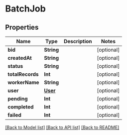 # BatchJob

## Properties
Name | Type | Description | Notes
------------ | ------------- | ------------- | -------------
**bid** | **String** |  | [optional] 
**createdAt** | **String** |  | [optional] 
**status** | **String** |  | [optional] 
**totalRecords** | **Int** |  | [optional] 
**workerName** | **String** |  | [optional] 
**user** | [**User**](User.md) |  | [optional] 
**pending** | **Int** |  | [optional] 
**completed** | **Int** |  | [optional] 
**failed** | **Int** |  | [optional] 

[[Back to Model list]](../README.md#documentation-for-models) [[Back to API list]](../README.md#documentation-for-api-endpoints) [[Back to README]](../README.md)


